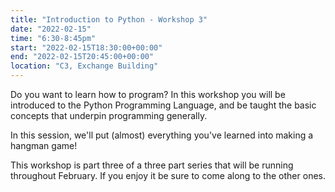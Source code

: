 ```yaml
---
title: "Introduction to Python - Workshop 3"
date: "2022-02-15"
time: "6:30-8:45pm"
start: "2022-02-15T18:30:00+00:00"
end: "2022-02-15T20:45:00+00:00"
location: "C3, Exchange Building"
---
```


Do you want to learn how to program? In this workshop you will be introduced to the Python Programming Language, and be taught the basic concepts that underpin programming generally.

In this session, we'll put (almost) everything you've learned into making a hangman game!

This workshop is part three of a three part series that will be running throughout February. If you enjoy it be sure to come along to the other ones.